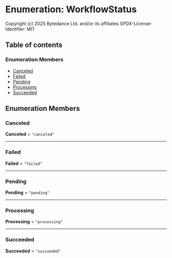 # Enumeration: WorkflowStatus

Copyright (c) 2025 Bytedance Ltd. and/or its affiliates
SPDX-License-Identifier: MIT

## Table of contents

### Enumeration Members

* [Canceled](/en/auto-docs/interface/enums/WorkflowStatus.md#canceled)
* [Failed](/en/auto-docs/interface/enums/WorkflowStatus.md#failed)
* [Pending](/en/auto-docs/interface/enums/WorkflowStatus.md#pending)
* [Processing](/en/auto-docs/interface/enums/WorkflowStatus.md#processing)
* [Succeeded](/en/auto-docs/interface/enums/WorkflowStatus.md#succeeded)

## Enumeration Members

### Canceled

**Canceled** = `"canceled"`

***

### Failed

**Failed** = `"failed"`

***

### Pending

**Pending** = `"pending"`

***

### Processing

**Processing** = `"processing"`

***

### Succeeded

**Succeeded** = `"succeeded"`
